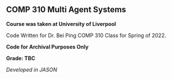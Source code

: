 ## COMP 310 Multi Agent Systems
**Course was taken at University of Liverpool**

Code Written for Dr. Bei Ping COMP 310 Class for Spring of 2022.

**Code for Archival Purposes Only**

**Grade: TBC**



*Developed in JASON*
